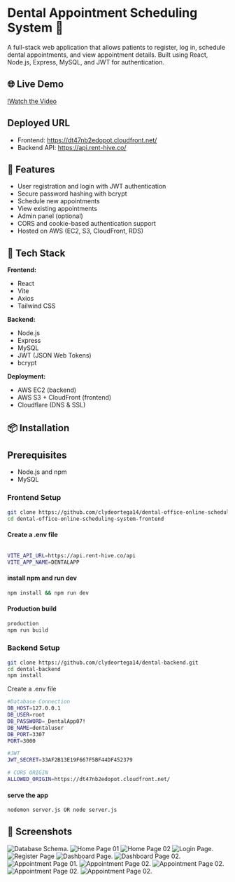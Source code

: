 # Dental Appointment Scheduling System 🦷

A full-stack web application that allows patients to register, log in, schedule dental appointments, and view appointment details. Built using React, Node.js, Express, MySQL, and JWT for authentication.

## 🌐 Live Demo

[!Watch the Video](https://drive.google.com/file/d/1SzbbnHciE6ormqt7BRheNjGLd8gaywaI/view?usp=sharing)

## Deployed URL
 - Frontend: https://dt47nb2edopot.cloudfront.net/
 - Backend API: https://api.rent-hive.co/

## 🚀 Features

- User registration and login with JWT authentication
- Secure password hashing with bcrypt
- Schedule new appointments
- View existing appointments
- Admin panel (optional)
- CORS and cookie-based authentication support
- Hosted on AWS (EC2, S3, CloudFront, RDS)

## 🧰 Tech Stack

**Frontend:**
- React
- Vite
- Axios
- Tailwind CSS

**Backend:**
- Node.js
- Express
- MySQL
- JWT (JSON Web Tokens)
- bcrypt

**Deployment:**
- AWS EC2 (backend)
- AWS S3 + CloudFront (frontend)
- Cloudflare (DNS & SSL)

## 📦 Installation

## Prerequisites

- Node.js and npm
- MySQL

### Frontend Setup
```bash
git clone https://github.com/clydeortega14/dental-office-online-scheduling-system-frontend.git
cd dental-office-online-scheduling-system-frontend
```

#### Create a .env file
```bash

VITE_API_URL=https://api.rent-hive.co/api
VITE_APP_NAME=DENTALAPP
```
#### install npm and run dev
```bash
npm install && npm run dev
```

#### Production build
```bash
production
npm run build
```

### Backend Setup


```bash
git clone https://github.com/clydeortega14/dental-backend.git
cd dental-backend
npm install
```

Create a .env file

```bash
#Database Connection
DB_HOST=127.0.0.1
DB_USER=root
DB_PASSWORD=_DentalApp07!
DB_NAME=dentaluser
DB_PORT=3307
PORT=3000

#JWT
JWT_SECRET=33AF2B13E19F667F5BF44DF452379

# CORS ORIGIN
ALLOWED_ORIGIN=https://dt47nb2edopot.cloudfront.net/

```

#### serve the app
```bash
nodemon server.js OR node server.js
```
## 📸 Screenshots
![Database Schema](./public/images/databaseschema.png).
![Home Page 01](./public/images/homepage01.png)
![Home Page 02](./public/images/homepage02.png)
![Login Page](./public/images/loginpage.png).
![Register Page](./public/images/registerpage.png)
![Dashboard Page](./public/images/dashboard01.png).
![Dashboard Page 02](./public/images/dashboard02.png).
![Appointment Page 01](./public/images/select-dentist.png).
![Appointment Page 02](./public/images/chooseservice.png).
![Appointment Page 02](./public/images/pickdatetime.png).
![Appointment Page 02](./public/images/confirmdetails.png).
![Appointment Page 02](./public/images/appointmentbook.png).


